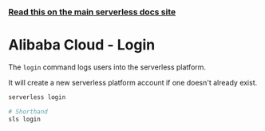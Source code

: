<!--
title: Serverless Framework Commands - Alibaba Cloud Function Compute - Login
menuText: login
menuOrder: 7
description: Login to the serverless platform
layout: Doc
-->

<!-- DOCS-SITE-LINK:START automatically generated  -->

### [Read this on the main serverless docs site](https://www.serverless.com/framework/docs/providers/aliyun/cli-reference/login)

<!-- DOCS-SITE-LINK:END -->

# Alibaba Cloud - Login

The `login` command logs users into the serverless platform.

It will create a new serverless platform account if one doesn't already exist.

```bash
serverless login

# Shorthand
sls login
```
